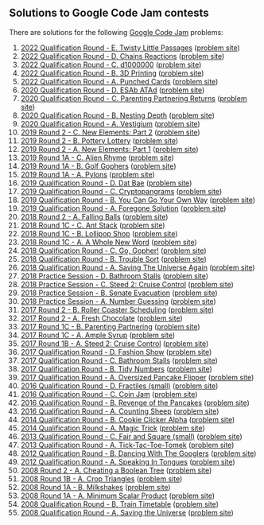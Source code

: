 ## Solutions to Google Code Jam contests

There are solutions for the following [Google Code Jam](https://codingcompetitions.withgoogle.com/codejam/) problems:

1. [2022 Qualification Round - E. Twisty Little Passages](2022-qualification/e.py)
  ([problem site](https://codingcompetitions.withgoogle.com/codejam/round/0000000000876ff1/0000000000a45fc0))
1. [2022 Qualification Round - D. Chains Reactions](2022-qualification/d.cc)
  ([problem site](https://codingcompetitions.withgoogle.com/codejam/round/0000000000876ff1/0000000000a45ef7))
1. [2022 Qualification Round - C. d1000000](2022-qualification/c.cc)
  ([problem site](https://codingcompetitions.withgoogle.com/codejam/round/0000000000876ff1/0000000000a46471))
1. [2022 Qualification Round - B. 3D Printing](2022-qualification/b.py)
  ([problem site](https://codingcompetitions.withgoogle.com/codejam/round/0000000000876ff1/0000000000a4672b))
1. [2022 Qualification Round - A. Punched Cards](2022-qualification/a.py)
  ([problem site](https://codingcompetitions.withgoogle.com/codejam/round/0000000000876ff1/0000000000a4621b))
1. [2020 Qualification Round - D. ESAb ATAd](2020-qualification/d.py)
  ([problem site](https://codingcompetitions.withgoogle.com/codejam/round/000000000019fd27/0000000000209a9e))
1. [2020 Qualification Round - C. Parenting Partnering Returns](2020-qualification/c.cc)
  ([problem site](https://codingcompetitions.withgoogle.com/codejam/round/000000000019fd27/000000000020bdf9))
1. [2020 Qualification Round - B. Nesting Depth](2020-qualification/b.cc)
  ([problem site](https://codingcompetitions.withgoogle.com/codejam/round/000000000019fd27/0000000000209a9f))
1. [2020 Qualification Round - A. Vestigium](2020-qualification/a.cc)
  ([problem site](https://codingcompetitions.withgoogle.com/codejam/round/000000000019fd27/000000000020993c))
1. [2019 Round 2 - C. New Elements: Part 2](2019-round-2/c.cc)
  ([problem site](https://codingcompetitions.withgoogle.com/codejam/round/0000000000051679/0000000000146184))
1. [2019 Round 2 - B. Pottery Lottery](2019-round-2/b.py)
  ([problem site](https://codingcompetitions.withgoogle.com/codejam/round/0000000000051679/00000000001461c8))
1. [2019 Round 2 - A. New Elements: Part 1](2019-round-2/a.cc)
  ([problem site](https://codingcompetitions.withgoogle.com/codejam/round/0000000000051679/0000000000146183))
1. [2019 Round 1A - C. Alien Rhyme](2019-round-1a/c.py)
  ([problem site](https://codingcompetitions.withgoogle.com/codejam/round/0000000000051635/0000000000104e05))
1. [2019 Round 1A - B. Golf Gophers](2019-round-1a/b.py)
  ([problem site](https://codingcompetitions.withgoogle.com/codejam/round/0000000000051635/0000000000104f1a))
1. [2019 Round 1A - A. Pylons](2019-round-1a/a.cc)
  ([problem site](https://codingcompetitions.withgoogle.com/codejam/round/0000000000051635/0000000000104e03))
1. [2019 Qualification Round - D. Dat Bae](2019-qualification/d.py)
  ([problem site](https://codingcompetitions.withgoogle.com/codejam/round/0000000000051705/00000000000881de))
1. [2019 Qualification Round - C. Cryptopangrams](2019-qualification/c.py)
  ([problem site](https://codingcompetitions.withgoogle.com/codejam/round/0000000000051705/000000000008830b))
1. [2019 Qualification Round - B. You Can Go Your Own Way](2019-qualification/b.cc)
  ([problem site](https://codingcompetitions.withgoogle.com/codejam/round/0000000000051705/00000000000881da))
1. [2019 Qualification Round - A. Foregone Solution](2019-qualification/a.cc)
  ([problem site](https://codingcompetitions.withgoogle.com/codejam/round/0000000000051705/0000000000088231))
1. [2018 Round 2 - A. Falling Balls](2018-round-2/a.cc)
  ([problem site](https://codingcompetitions.withgoogle.com/codejam/round/0000000000007706/00000000000459f2))
1. [2018 Round 1C - C. Ant Stack](2018-round-1c/c.cc)
  ([problem site](https://codingcompetitions.withgoogle.com/codejam/round/0000000000007765/000000000003e0a8))
1. [2018 Round 1C - B. Lollipop Shop](2018-round-1c/b.py)
  ([problem site](https://codingcompetitions.withgoogle.com/codejam/round/0000000000007765/000000000003e068))
1. [2018 Round 1C - A. A Whole New Word](2018-round-1c/a.py)
  ([problem site](https://codingcompetitions.withgoogle.com/codejam/round/0000000000007765/000000000003e064))
1. [2018 Qualification Round - C. Go, Gopher!](2018-qualification/c.py)
  ([problem site](https://codingcompetitions.withgoogle.com/codejam/round/00000000000000cb/0000000000007a30))
1. [2018 Qualification Round - B. Trouble Sort](2018-qualification/b.cc)
  ([problem site](https://codingcompetitions.withgoogle.com/codejam/round/00000000000000cb/00000000000079cb))
1. [2018 Qualification Round - A. Saving The Universe Again](2018-qualification/a.py)
  ([problem site](https://codingcompetitions.withgoogle.com/codejam/round/00000000000000cb/0000000000007966))
1. [2018 Practice Session - D. Bathroom Stalls](2018-practice/d.cc)
  ([problem site](https://codingcompetitions.withgoogle.com/codejam/round/0000000000000130/0000000000000652))
1. [2018 Practice Session - C. Steed 2: Cruise Control](2018-practice/c.cc)
  ([problem site](https://codingcompetitions.withgoogle.com/codejam/round/0000000000000130/0000000000000524))
1. [2018 Practice Session - B. Senate Evacuation](2018-practice/b.cc)
  ([problem site](https://codingcompetitions.withgoogle.com/codejam/round/0000000000000130/00000000000004c0))
1. [2018 Practice Session - A. Number Guessing](2018-practice/a.cc)
  ([problem site](https://codingcompetitions.withgoogle.com/codejam/round/0000000000000130/0000000000000523))
1. [2017 Round 2 - B. Roller Coaster Scheduling](2017-round-2/b.cc)
  ([problem site](https://codingcompetitions.withgoogle.com/codejam/round/0000000000201900/0000000000201845))
1. [2017 Round 2 - A. Fresh Chocolate](2017-round-2/a.cc)
  ([problem site](https://codingcompetitions.withgoogle.com/codejam/round/0000000000201900/00000000002017f4))
1. [2017 Round 1C - B. Parenting Partnering](2017-round-1c/b.pi)
  ([problem site](https://codingcompetitions.withgoogle.com/codejam/round/0000000000201842/00000000002018fd))
1. [2017 Round 1C - A. Ample Syrup](2017-round-1c/a.pi)
  ([problem site](https://codingcompetitions.withgoogle.com/codejam/round/0000000000201842/0000000000201874))
1. [2017 Round 1B - A. Steed 2: Cruise Control](2017-round-1b/a.py)
  ([problem site](https://codingcompetitions.withgoogle.com/codejam/round/000000000020187f/000000000020190e))
1. [2017 Qualification Round - D. Fashion Show](2017-qualification/d.pi)
  ([problem site](https://codingcompetitions.withgoogle.com/codejam/round/00000000002017f7/00000000002017f8))
1. [2017 Qualification Round - C. Bathroom Stalls](2017-qualification/c.py)
  ([problem site](https://codingcompetitions.withgoogle.com/codejam/round/00000000002017f7/0000000000201905))
1. [2017 Qualification Round - B. Tidy Numbers](2017-qualification/b.py)
  ([problem site](https://codingcompetitions.withgoogle.com/codejam/round/00000000002017f7/0000000000201878))
1. [2017 Qualification Round - A. Oversized Pancake Flipper](2017-qualification/a.py)
  ([problem site](https://codingcompetitions.withgoogle.com/codejam/round/00000000002017f7/0000000000201847))
1. [2016 Qualification Round - D. Fractiles (small)](2016-qualification/d.lisp)
  ([problem site](https://codingcompetitions.withgoogle.com/codejam/round/0000000000201bee/0000000000201bf1))
1. [2016 Qualification Round - C. Coin Jam](2016-qualification/c.rkt)
  ([problem site](https://codingcompetitions.withgoogle.com/codejam/round/0000000000201bee/0000000000201b6d))
1. [2016 Qualification Round - B. Revenge of the Pancakes](2016-qualification/b.ml)
  ([problem site](https://codingcompetitions.withgoogle.com/codejam/round/0000000000201bee/0000000000201d17))
1. [2016 Qualification Round - A. Counting Sheep](2016-qualification/a.rkt)
  ([problem site](https://codingcompetitions.withgoogle.com/codejam/round/0000000000201bee/0000000000201c8a))
1. [2014 Qualification Round - B. Cookie Clicker Alpha](2014-qualification/b.lisp)
  ([problem site](https://code.google.com/codejam/contest/2974486/dashboard#s=p1))
1. [2014 Qualification Round - A. Magic Trick](2014-qualification/a.lisp)
  ([problem site](https://code.google.com/codejam/contest/2974486/dashboard#s=p0))
1. [2013 Qualification Round - C. Fair and Square (small)](2013-qualification/c.lisp)
  ([problem site](https://code.google.com/codejam/contest/2270488/dashboard#s=p2))
1. [2013 Qualification Round - A. Tick-Tac-Toe-Tomek](2013-qualification/a.dylan)
  ([problem site](https://code.google.com/codejam/contest/2270488/dashboard#s=p0))
1. [2012 Qualification Round - B. Dancing With The Googlers](2012-qualification/b.dylan)
  ([problem site](https://code.google.com/codejam/contest/1460488/dashboard#s=p1))
1. [2012 Qualification Round - A. Speaking In Tongues](2012-qualification/a.dylan)
  ([problem site](https://code.google.com/codejam/contest/1460488/dashboard#s=p0))
1. [2008 Round 2 - A. Cheating a Boolean Tree](2008-round-2/a.cc)
  ([problem site](https://codingcompetitions.withgoogle.com/codejam/round/0000000000432cc0/000000000043314e))
1. [2008 Round 1B - A. Crop Triangles](2008-round-1b/a.cc)
  ([problem site](https://codingcompetitions.withgoogle.com/codejam/round/0000000000432bd2/0000000000432a7e))
1. [2008 Round 1A - B. Milkshakes](2008-round-1a/b.cc)
  ([problem site](https://codingcompetitions.withgoogle.com/codejam/round/00000000004330f6/00000000004329f4))
1. [2008 Round 1A - A. Minimum Scalar Product](2008-round-1a/a.cc)
  ([problem site](https://codingcompetitions.withgoogle.com/codejam/round/00000000004330f6/0000000000432f33))
1. [2008 Qualification Round - B. Train Timetable](2008-qualification/b.cc)
  ([problem site](https://code.google.com/codejam/contest/32013/dashboard#s=p1))
1. [2008 Qualification Round - A. Saving the Universe](2008-qualification/a.cc)
  ([problem site](https://code.google.com/codejam/contest/32013/dashboard#s=p0))
